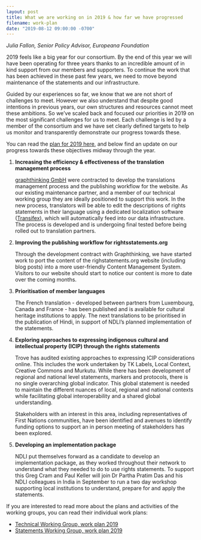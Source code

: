 ```yaml
---
layout: post
title: What we are working on in 2019 & how far we have progressed
filename: work-plan
date: "2019-08-12 09:00:00 -0700"
---
```


_Julia Fallon, Senior Policy Advisor, Europeana Foundation_

2019 feels like a big year for our consortium.  By the end of this year we will have been operating for three years thanks to an incredible amount of in kind support from our members and supporters.  To continue the work that has been achieved in these past few years, we need to move beyond maintenance of the statements and our infrastructure.

Guided by our experiences so far, we know that we are not short of challenges to meet.  However we also understand that despite good intentions in previous years, our own structures and resources cannot meet these ambitions.  So we’ve scaled back and focused our priorities in 2019 on the most significant challenges for us to meet.  Each challenge is led by a member of the consortium and we have set clearly defined targets to help us monitor and transparently demonstrate our progress towards these.

You can read the [plan for 2019 here](/files/190812_workplan.pdf), and below find an update on our progress towards these objectives midway through the year.

1. **Increasing the efficiency & effectiveness of the translation management process**

    [graphthinking GmbH](http://graphthinking.com/) were contracted to develop the translations management process and the publishing workflow for the website. As our existing maintenance partner, and a member of our technical working group they are ideally positioned to support this work. In the new process, translators will be able to edit the descriptions of rights statements in their language using a dedicated localization software ([Transifex](https://www.transifex.com/)), which will automatically feed into our data infrastructure.  The process is developed and is undergoing final tested before being rolled out to translation partners.

2. **Improving the publishing workflow for rightsstatements.org**

    Through the development contract with Graphthinking, we have started work to port the content of the righstatements.org website (including blog posts) into a more user-friendly Content Management System.  Visitors to our website should start to notice our content is more to date over the coming months.<br/>

3. **Prioritisation of member languages**

    The French translation - developed between partners from Luxembourg, Canada and France - has been published and is available for cultural heritage institutions to apply.  The next translations to be prioritised in the publication of Hindi, in support of NDLI’s planned implementation of the statements.<br/>

4. **Exploring approaches to expressing indigenous cultural and intellectual property (ICIP) through the rights statements**

    Trove has audited existing approaches to expressing ICIP considerations online. This includes the work undertaken by TK Labels, Local Context, Creative Commons and Murkutu. While there has been development of regional and national level statements, markers and protocols, there is no single overarching global indicator. This global statement is needed to maintain the different nuances of local, regional and national contexts while facilitating global interoperability and a shared global understanding.

    Stakeholders with an interest in this area, including representatives of First Nations communities, have been identified and avenues to identify funding options to support an in person meeting of stakeholders has been explored.<br/>

5. **Developing an implementation package**

    NDLI put themselves forward as a candidate to develop an implementation package, as they worked throughout their network to understand what they needed to do to use rights statements.  To support this Greg Cram and Paul Keller will join Dr Partha Pratim Das and his NDLI colleagues in India in September to run a two day workshop supporting local institutions to understand, prepare for and apply the statements.<br/>

If you are interested to read more about the plans and activities of the working groups, you can read their individual work plans:

* [Technical Working Group, work plan 2019](https://docs.google.com/document/d/1-ZDMHbSFSzUQMYPVi07tTlNXcMzpvV2hh89Hjn2ajPQ/edit)
* [Statements Working Group, work plan 2019](https://docs.google.com/document/d/1NgJZKPkXRI-0jz5-rt6jRCaFNM3FXPAym8-Uvl0bufk/edit)
